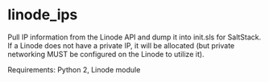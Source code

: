 # linode_ips

Pull IP information from the Linode API and dump it into init.sls for SaltStack. If a Linode does not have a private IP, it will be allocated (but private networking MUST be configured on the Linode to utilize it).

Requirements: Python 2, Linode module
